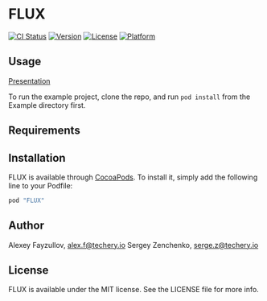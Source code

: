 # FLUX

[![CI Status](http://img.shields.io/travis/techery/FLUX.svg?style=flat)](https://travis-ci.org/techery/FLUX)
[![Version](https://img.shields.io/cocoapods/v/FLUX.svg?style=flat)](http://cocoapods.org/pods/FLUX)
[![License](https://img.shields.io/cocoapods/l/FLUX.svg?style=flat)](http://cocoapods.org/pods/FLUX)
[![Platform](https://img.shields.io/cocoapods/p/FLUX.svg?style=flat)](http://cocoapods.org/pods/FLUX)

## Usage

[Presentation](https://speakerdeck.com/sergeyzenchenko/flux-for-ios)

To run the example project, clone the repo, and run `pod install` from the Example directory first.

## Requirements

## Installation

FLUX is available through [CocoaPods](http://cocoapods.org). To install
it, simply add the following line to your Podfile:

```ruby
pod "FLUX"
```

## Author

Alexey Fayzullov, alex.f@techery.io
Sergey Zenchenko, serge.z@techery.io

## License

FLUX is available under the MIT license. See the LICENSE file for more info.
